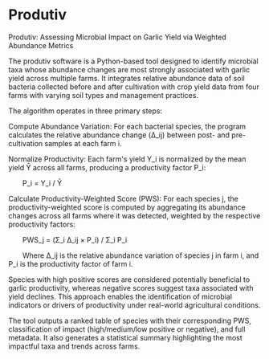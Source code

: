 # Produtiv

Produtiv: Assessing Microbial Impact on Garlic Yield via Weighted Abundance Metrics

The produtiv software is a Python-based tool designed to identify microbial taxa whose abundance changes are most strongly associated with garlic yield across multiple farms. It integrates relative abundance data of soil bacteria collected before and after cultivation with crop yield data from four farms with varying soil types and management practices.

The algorithm operates in three primary steps:

Compute Abundance Variation: For each bacterial species, the program calculates the relative abundance change (Δ_ij) between post- and pre-cultivation samples at each farm i.

Normalize Productivity: Each farm's yield Y_i is normalized by the mean yield Ȳ across all farms, producing a productivity factor P_i:

  P_i = Y_i / Ȳ

Calculate Productivity-Weighted Score (PWS): For each species j, the productivity-weighted score is computed by aggregating its abundance changes across all farms where it was detected, weighted by the respective productivity factors:

  PWS_j = (Σ_i Δ_ij × P_i) / Σ_i P_i

  Where Δ_ij is the relative abundance variation of species j in farm i, and P_i is the productivity factor of farm i.

Species with high positive scores are considered potentially beneficial to garlic productivity, whereas negative scores suggest taxa associated with yield declines. This approach enables the identification of microbial indicators or drivers of productivity under real-world agricultural conditions.

The tool outputs a ranked table of species with their corresponding PWS, classification of impact (high/medium/low positive or negative), and full metadata. It also generates a statistical summary highlighting the most impactful taxa and trends across farms.
